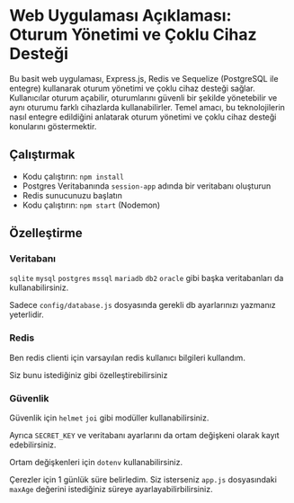 # Web Uygulaması Açıklaması: Oturum Yönetimi ve Çoklu Cihaz Desteği

Bu basit web uygulaması, Express.js, Redis ve Sequelize (PostgreSQL ile entegre) kullanarak oturum yönetimi ve çoklu cihaz desteği sağlar. Kullanıcılar oturum açabilir, oturumlarını güvenli bir şekilde yönetebilir ve aynı oturumu farklı cihazlarda kullanabilirler. Temel amacı, bu teknolojilerin nasıl entegre edildiğini anlatarak oturum yönetimi ve çoklu cihaz desteği konularını göstermektir.

## Çalıştırmak

- Kodu çalıştırın: `npm install`
- Postgres Veritabanında `session-app` adında bir veritabanı oluşturun
- Redis sunucunuzu başlatın
- Kodu çalıştırın: `npm start` (Nodemon)

## Özelleştirme

### Veritabanı

`sqlite` `mysql` `postgres` `mssql` `mariadb` `db2` `oracle` gibi başka veritabanları da kullanabilirsiniz.

Sadece `config/database.js` dosyasında gerekli db ayarlarınızı yazmanız yeterlidir.

### Redis

Ben redis clienti için varsayılan redis kullanıcı bilgileri kullandım.

Siz bunu istediğiniz gibi özelleştirebilirsiniz

### Güvenlik

Güvenlik için `helmet` `joi` gibi modüller kullanabilirsiniz.

Ayrıca `SECRET_KEY` ve veritabanı ayarlarını da ortam değişkeni olarak kayıt edebilirsiniz.

Ortam değişkenleri için `dotenv` kullanabilirsiniz.

Çerezler için 1 günlük süre belirledim. Siz isterseniz `app.js` dosyasındaki `maxAge` değerini istediğiniz süreye ayarlayabilirbilirsiniz.
